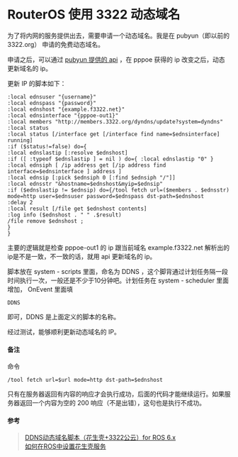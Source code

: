 # RouterOS 使用 3322 动态域名

为了将内网的服务提供出去，需要申请一个动态域名。我是在 pubyun（即以前的 3322.org） 申请的免费动态域名。    

申请之后，可以通过 [pubyun 提供的 api](http://www.pubyun.com/wiki/%E5%B8%AE%E5%8A%A9:api) ，在 pppoe 获得的 ip 改变之后，动态更新域名的 ip。    

更新 IP 的脚本如下：
```
:local ednsuser "{username}"
:local ednspass "{password}"
:local ednshost "{example.f3322.net}"
:local ednsinterface "{pppoe-out1}"
:local members "http://members.3322.org/dyndns/update?system=dyndns"
:local status
:local status [/interface get [/interface find name=$ednsinterface] running]
:if ($status!=false) do={
:local ednslastip [:resolve $ednshost]
:if ([ :typeof $ednslastip ] = nil ) do={ :local ednslastip "0" }
:local ednsiph [ /ip address get [/ip address find interface=$ednsinterface ] address ]
:local ednsip [:pick $ednsiph 0 [:find $ednsiph "/"]]
:local ednsstr "&hostname=$ednshost&myip=$ednsip"
:if ($ednslastip != $ednsip) do={/tool fetch url=($members . $ednsstr) mode=http user=$ednsuser password=$ednspass dst-path=$ednshost
:delay 2
:local result [/file get $ednshost contents]
:log info ($ednshost . " " .$result)
/file remove $ednshost ;
}
}
```
主要的逻辑就是检查 pppoe-out1 的 ip 跟当前域名 example.f3322.net 解析出的ip是不是一致，不一致的话，就用 api 更新域名的 ip。  

脚本放在 system - scripts 里面，命名为 DDNS ，这个脚背通过计划任务隔一段时间执行一次，一般还是不少于10分钟吧。计划任务在 system - scheduler 里面增加， OnEvent 里面填
```
DDNS
```
即可，DDNS 是上面定义的脚本的名称。  

经过测试，能够顺利更新动态域名的 IP。

#### 备注

命令
```
/tool fetch url=$url mode=http dst-path=$ednshost
```
只有在服务器返回有内容的响应才会执行成功，后面的代码才能继续运行。如果服务器返回一个内容为空的 200 响应（不是出错），这句也是执行不成功。

#### 参考
> [DDNS动态域名脚本（花生壳+3322公云）for ROS 6.x](http://www.roszj.com/526.html)  
> [如何在ROS中设置花生壳服务](http://service.oray.com/question/869.html)